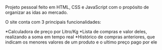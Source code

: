 Projeto pessoal feito em HTML, CSS e JavaScript com o propósito de organizar as idas ao mercado.

O site conta com 3 principais funcionalidades:

*Calculadora de preço por Litro/Kg 
*Lista de compras e valor deles, realizando a soma em tempo real
*Histórico de compras anteriores, que indicam os menores valores de um produto e o ultimo preço pago por ele
